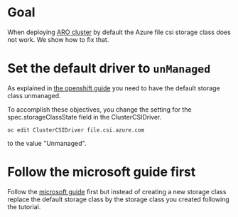 # Goal

When deploying [ARO cluster](https://learn.microsoft.com/en-us/azure/openshift/intro-openshift) 
by default the Azure file csi storage class does not work. We show how to fix that.

# Set the default driver to `unManaged`

As explained in [the openshift guide](https://docs.openshift.com/container-platform/4.14/storage/container_storage_interface/persistent-storage-csi-sc-manage.html#persistent-storage-csi-sc-manage) you need to have the default storage class unmanaged.

To accomplish these objectives, you change the setting for the spec.storageClassState field in the ClusterCSIDriver.

```
oc edit ClusterCSIDriver file.csi.azure.com
```

to the value "Unmanaged".

# Follow the microsoft guide first 

Follow the [microsoft guide](/https://learn.microsoft.com/en-us/azure/openshift/howto-create-a-storageclass) first 
but instead of creating a new storage class replace the default storage class by the storage class you created 
following the tutorial.